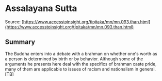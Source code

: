 # Assalayana Sutta

Source: [https://www.accesstoinsight.org/tipitaka/mn/mn.093.than.html](https://www.accesstoinsight.org/tipitaka/mn/mn.093.than.html)

## Summary
The Buddha enters into a debate with a brahman on whether one's worth as a person is determined by birth or by behavior. Although some of the arguments he presents here deal with the specifics of brahman caste pride, many of them are applicable to issues of racism and nationalism in general. [TB]